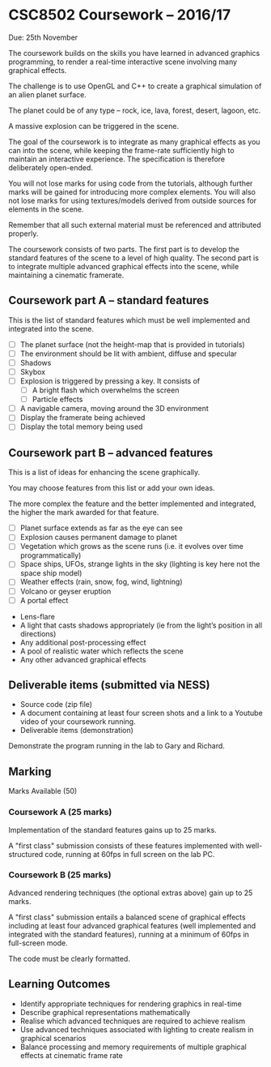 # CSC8502 Coursework – 2016/17

Due: 25th November

The coursework builds on the skills you have learned in advanced graphics
programming, to render a real-time interactive scene involving many graphical
effects.

The challenge is to use OpenGL and C++ to create a graphical simulation of an
alien planet surface.

The planet could be of any type – rock, ice, lava, forest, desert, lagoon, etc.

A massive explosion can be triggered in the scene.

The goal of the coursework is to integrate as many graphical effects as you can
into the scene, while keeping the frame-rate sufficiently high to maintain an
interactive experience. The specification is therefore deliberately open-ended.

You will not lose marks for using code from the tutorials, although further
marks will be gained for introducing more complex elements. You will also not
lose marks for using textures/models derived from outside sources for elements
in the scene.

Remember that all such external material must be referenced and attributed
properly.

The coursework consists of two parts. The first part is to develop the standard
features of the scene to a level of high quality. The second part is to integrate
multiple advanced graphical effects into the scene, while maintaining a cinematic
framerate.

## Coursework part A – standard features

This is the list of standard features which must be well implemented and
integrated into the scene.

- [ ] The planet surface (not the height-map that is provided in tutorials)
- [ ] The environment should be lit with ambient, diffuse and specular
- [ ] Shadows
- [ ] Skybox
- [ ] Explosion is triggered by pressing a key. It consists of
  - [ ] A bright flash which overwhelms the screen
  - [ ] Particle effects
- [ ] A navigable camera, moving around the 3D environment
- [ ] Display the framerate being achieved
- [ ] Display the total memory being used

## Coursework part B – advanced features

This is a list of ideas for enhancing the scene graphically.

You may choose features from this list or add your own ideas.

The more complex the feature and the better implemented and integrated, the
higher the mark awarded for that feature.

- [ ] Planet surface extends as far as the eye can see
- [ ] Explosion causes permanent damage to planet
- [ ] Vegetation which grows as the scene runs (i.e. it evolves over time
  programmatically)
- [ ] Space ships, UFOs, strange lights in the sky (lighting is key here not the
  space ship model)
- [ ] Weather effects (rain, snow, fog, wind, lightning)
- [ ] Volcano or geyser eruption
- [ ] A portal effect
- Lens-flare
- A light that casts shadows appropriately (ie from the light’s position in all
  directions)
- Any additional post-processing effect
- A pool of realistic water which reflects the scene
- Any other advanced graphical effects

## Deliverable items (submitted via NESS)

- Source code (zip file)
- A document containing at least four screen shots and a link to a Youtube video
  of your coursework running.
- Deliverable items (demonstration)

Demonstrate the program running in the lab to Gary and Richard.

## Marking

Marks Available (50)

### Coursework A (25 marks)

Implementation of the standard features gains up to 25 marks.

A "first class" submission consists of these features implemented with
well-structured code, running at 60fps in full screen on the lab PC.

### Coursework B (25 marks)

Advanced rendering techniques (the optional extras above) gain up to 25 marks.

A "first class" submission entails a balanced scene of graphical effects
including at least four advanced graphical features (well implemented and
integrated with the standard features), running at a minimum of 60fps in
full-screen mode.

The code must be clearly formatted.

## Learning Outcomes

- Identify appropriate techniques for rendering graphics in real-time
- Describe graphical representations mathematically
- Realise which advanced techniques are required to achieve realism
- Use advanced techniques associated with lighting to create realism in
  graphical scenarios
- Balance processing and memory requirements of multiple graphical effects at
  cinematic frame rate
